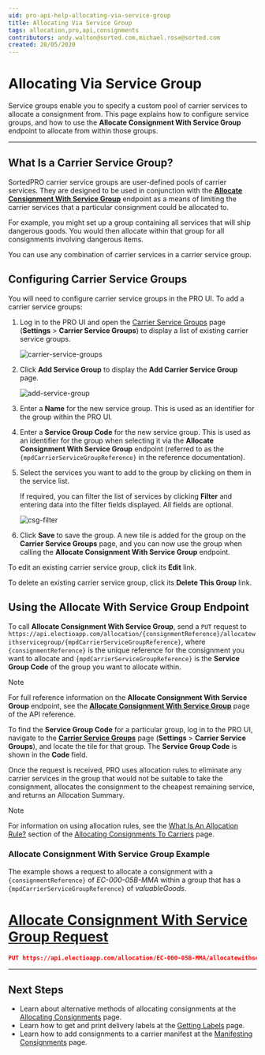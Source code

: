 ```yaml
---
uid: pro-api-help-allocating-via-service-group
title: Allocating Via Service Group
tags: allocation,pro,api,consignments
contributors: andy.walton@sorted.com,michael.rose@sorted.com
created: 28/05/2020
---
```

# Allocating Via Service Group

Service groups enable you to specify a custom pool of carrier services to allocate a consignment from. This page explains how to configure service groups, and how to use the **Allocate Consignment With Service Group** endpoint to allocate from within those groups.

---

## What Is a Carrier Service Group?

SortedPRO carrier service groups are user-defined pools of carrier services. They are designed to be used in conjunction with the **[Allocate Consignment With Service Group](https://docs.electioapp.com/#/api/AllocateConsignmentWithServiceGroup)** endpoint as a means of limiting the carrier services that a particular consignment could be allocated to. 

For example, you might set up a group containing all services that will ship dangerous goods. You would then allocate within that group for all consignments involving dangerous items. 

You can use any combination of carrier services in a carrier service group.

## Configuring Carrier Service Groups

You will need to configure carrier service groups in the PRO UI. To add a carrier service groups:

1. Log in to the PRO UI and open the [Carrier Service Groups](https://www.electioapp.com/configuration/carrierservicegroups) page (**Settings** > **Carrier Service Groups**) to display a list of existing carrier service groups.

    ![carrier-service-groups](../../images/carrier-service-groups.png)

2. Click **Add Service Group** to display the **Add Carrier Service Group** page.

    ![add-service-group](../../images/add-service-group.png)

3. Enter a **Name** for the new service group. This is used as an identifier for the group within the PRO UI.
4. Enter a **Service Group Code** for the new service group. This is used as an identifier for the group when selecting it via the **Allocate Consignment With Service Group** endpoint (referred to as the `{mpdCarrierServiceGroupReference}` in the reference documentation).
5. Select the services you want to add to the group by clicking on them in the service list.

    If required, you can filter the list of services by clicking **Filter** and entering data into the filter fields displayed. All fields are optional.

    ![csg-filter](../../images/csg-filter.png)

6. Click **Save** to save the group. A new tile is added for the group on the **Carrier Service Groups** page, and you can now use the group when calling the **Allocate Consignment With Service Group** endpoint.

To edit an existing carrier service group, click its **Edit** link.

To delete an existing carrier service group, click its **Delete This Group** link.

## Using the Allocate With Service Group Endpoint

To call **Allocate Consignment With Service Group**, send a `PUT` request to `https://api.electioapp.com/allocation/{consignmentReference}/allocatewithservicegroup/{mpdCarrierServiceGroupReference}`, where `{consignmentReference}` is the unique reference for the consignment you want to allocate and `{mpdCarrierServiceGroupReference}` is the **Service Group Code** of the group you want to allocate within.

> [!NOTE]
> For full reference information on the <strong>Allocate Consignment With Service Group</strong> endpoint, see the <strong><a href="https://docs.electioapp.com/#/api/AllocateConsignmentWithServiceGroup">Allocate Consignment With Service Group</a></strong> page of the API reference. 

To find the **Service Group Code** for a particular group, log in to the PRO UI, navigate to the **[Carrier Service Groups](https://www.electioapp.com/Configuration/CarrierServiceGroups)** page (**Settings** > **Carrier Service Groups**), and locate the tile for that group. The **Service Group Code** is shown in the **Code** field.

Once the request is received, PRO uses allocation rules to eliminate any carrier services in the group that would not be suitable to take the consignment, allocates the consignment to the cheapest remaining service, and returns an Allocation Summary.

> [!NOTE]
> For information on using allocation rules, see the [What Is An Allocation Rule?](/pro/api/help/allocating_consignments.html#what-is-an-allocation-rule) section of the [Allocating Consignments To Carriers](/pro/api/help/allocating_consignments.html) page.

### Allocate Consignment With Service Group Example

The example shows a request to allocate a consignment with a `{consignmentReference}` of _EC-000-05B-MMA_ within a group that has a `{mpdCarrierServiceGroupReference}` of _valuableGoods_.

# [Allocate Consignment With Service Group Request](#tab/allocate-consignment-with-service-group-request)

```json
PUT https://api.electioapp.com/allocation/EC-000-05B-MMA/allocatewithservicegroup/valuableGoods
```
---

## Next Steps

* Learn about alternative methods of allocating consignments at the [Allocating Consignments](/pro/api/help/allocating_consignments.html) page.
* Learn how to get and print delivery labels at the [Getting Labels](/pro/api/help/getting_labels.html) page.
* Learn how to add consignments to a carrier manifest at the [Manifesting Consignments](/pro/api/help/manifesting_consignments.html) page.